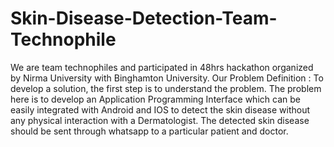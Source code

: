 # Skin-Disease-Detection-Team-Technophile
We are team technophiles and participated in 48hrs hackathon organized by Nirma University with Binghamton University. Our Problem Definition : To develop a solution, the first step is to understand the problem. The problem here is to develop an Application Programming Interface which can be easily integrated with Android and IOS to detect the skin disease without any physical interaction with a Dermatologist. The detected skin disease should be sent through whatsapp to a particular patient and doctor.
